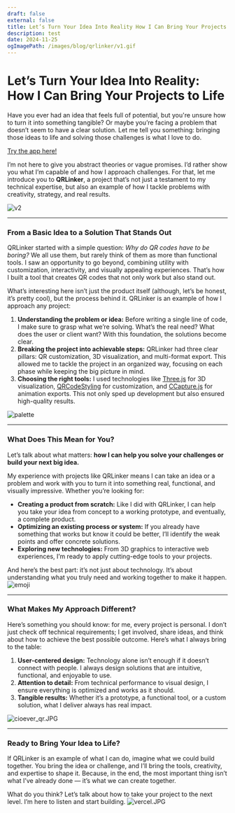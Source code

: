 ```yaml
---
draft: false
external: false
title: Let’s Turn Your Idea Into Reality How I Can Bring Your Projects to Life
description: test
date: 2024-11-25
ogImagePath: /images/blog/qrlinker/v1.gif
---
```


# Let’s Turn Your Idea Into Reality: How I Can Bring Your Projects to Life

Have you ever had an idea that feels full of potential, but you're unsure how to turn it into something tangible? Or maybe you’re facing a problem that doesn’t seem to have a clear solution. Let me tell you something: bringing those ideas to life and solving those challenges is what I love to do.

[Try the app here!](https://qr-linker-blush.vercel.app/)


I’m not here to give you abstract theories or vague promises. I’d rather show you what I’m capable of and how I approach challenges. For that, let me introduce you to **QRLinker**, a project that’s not just a testament to my technical expertise, but also an example of how I tackle problems with creativity, strategy, and real results.

![v2](/images/blog/qrlinker/v2.gif)

---

### From a Basic Idea to a Solution That Stands Out

QRLinker started with a simple question: *Why do QR codes have to be boring?* We all use them, but rarely think of them as more than functional tools. I saw an opportunity to go beyond, combining utility with customization, interactivity, and visually appealing experiences. That’s how I built a tool that creates QR codes that not only work but also stand out.

What’s interesting here isn’t just the product itself (although, let’s be honest, it’s pretty cool), but the process behind it. QRLinker is an example of how I approach any project:

1. **Understanding the problem or idea:** Before writing a single line of code, I make sure to grasp what we’re solving. What’s the real need? What does the user or client want? With this foundation, the solutions become clear.
2. **Breaking the project into achievable steps:** QRLinker had three clear pillars: QR customization, 3D visualization, and multi-format export. This allowed me to tackle the project in an organized way, focusing on each phase while keeping the big picture in mind.
3. **Choosing the right tools:** I used technologies like [Three.js](https://threejs.org/) for 3D visualization, [QRCodeStyling](https://github.com/kozakdenys/qr-code-styling) for customization, and [CCapture.js](https://github.com/spite/ccapture.js/) for animation exports. This not only sped up development but also ensured high-quality results.

![palette](/images/blog/qrlinker/palette.gif)


---

### What Does This Mean for You?

Let’s talk about what matters: **how I can help you solve your challenges or build your next big idea.**

My experience with projects like QRLinker means I can take an idea or a problem and work with you to turn it into something real, functional, and visually impressive. Whether you’re looking for:

- **Creating a product from scratch:** Like I did with QRLinker, I can help you take your idea from concept to a working prototype, and eventually, a complete product.
- **Optimizing an existing process or system:** If you already have something that works but know it could be better, I’ll identify the weak points and offer concrete solutions.
- **Exploring new technologies:** From 3D graphics to interactive web experiences, I’m ready to apply cutting-edge tools to your projects.

And here’s the best part: it’s not just about technology. It’s about understanding what you truly need and working together to make it happen.
![emoji](/images/blog/qrlinker/emoji.gif)

---

### What Makes My Approach Different?

Here’s something you should know: for me, every project is personal. I don’t just check off technical requirements; I get involved, share ideas, and think about how to achieve the best possible outcome. Here’s what I always bring to the table:

1. **User-centered design:** Technology alone isn’t enough if it doesn’t connect with people. I always design solutions that are intuitive, functional, and enjoyable to use.
2. **Attention to detail:** From technical performance to visual design, I ensure everything is optimized and works as it should.
3. **Tangible results:** Whether it’s a prototype, a functional tool, or a custom solution, what I deliver always has real impact.

![cioever_qr.JPG](/images/blog/qrlinker/cioever_qr.JPG)


---

### Ready to Bring Your Idea to Life?

If QRLinker is an example of what I can do, imagine what we could build together. You bring the idea or challenge, and I’ll bring the tools, creativity, and expertise to shape it. Because, in the end, the most important thing isn’t what I’ve already done — it’s what we can create together.

What do you think? Let’s talk about how to take your project to the next level. I’m here to listen and start building.
![vercel.JPG](/images/blog/qrlinker/v2.gif)